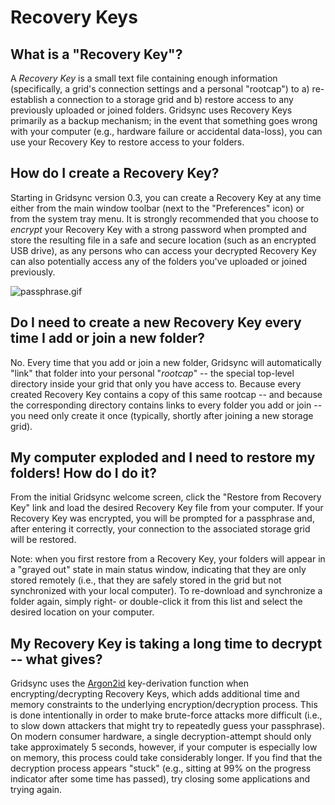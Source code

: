 Recovery Keys
=============

What is a "Recovery Key"?
-------------------------

A _Recovery Key_ is a small text file containing enough information (specifically, a grid's connection settings and a personal "rootcap") to a) re-establish a connection to a storage grid and b) restore access to any previously uploaded or joined folders. Gridsync uses Recovery Keys primarily as a backup mechanism; in the event that something goes wrong with your computer (e.g., hardware failure or accidental data-loss), you can use your Recovery Key to restore access to your folders.


How do I create a Recovery Key?
-------------------------------

Starting in Gridsync version 0.3, you can create a Recovery Key at any time either from the main window toolbar (next to the "Preferences" icon) or from the system tray menu. It is strongly recommended that you choose to _encrypt_ your Recovery Key with a strong password when prompted and store the resulting file in a safe and secure location (such as an encrypted USB drive), as any persons who can access your decrypted Recovery Key can also potentially access any of the folders you've uploaded or joined previously.

![passphrase.gif](https://github.com/gridsync/gridsync/blob/master/images/screenshots/old/passphrase.gif)


Do I need to create a new Recovery Key every time I add or join a new folder?
-----------------------------------------------------------------------------

No. Every time that you add or join a new folder, Gridsync will automatically "link" that folder into your personal "_rootcap_" -- the special top-level directory inside your grid that only you have access to. Because every created Recovery Key contains a copy of this same rootcap -- and because the corresponding directory contains links to every folder you add or join -- you need only create it once (typically, shortly after joining a new storage grid).


My computer exploded and I need to restore my folders! How do I do it?
----------------------------------------------------------------------

From the initial Gridsync welcome screen, click the "Restore from Recovery Key" link and load the desired Recovery Key file from your computer. If your Recovery Key was encrypted, you will be prompted for a passphrase and, after entering it correctly, your connection to the associated storage grid will be restored.

Note: when you first restore from a Recovery Key, your folders will appear in a "grayed out" state in main status window, indicating that they are only stored remotely (i.e., that they are safely stored in the grid but not synchronized with your local computer). To re-download and synchronize a folder again, simply right- or double-click it from this list and select the desired location on your computer.


My Recovery Key is taking a long time to decrypt -- what gives?
---------------------------------------------------------------

Gridsync uses the [Argon2id](https://en.wikipedia.org/wiki/Argon2) key-derivation function when encrypting/decrypting Recovery Keys, which adds additional time and memory constraints to the underlying encryption/decryption process. This is done intentionally in order to make brute-force attacks more difficult (i.e., to slow down attackers that might try to repeatedly guess your passphrase). On modern consumer hardware, a single decryption-attempt should only take approximately 5 seconds, however, if your computer is especially low on memory, this process could take considerably longer. If you find that the decryption process appears "stuck" (e.g., sitting at 99% on the progress indicator after some time has passed), try closing some applications and trying again.
